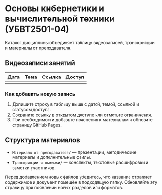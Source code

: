 # Основы кибернетики и вычислительной техники (УБВТ2501-04)

Каталог дисциплины объединяет таблицу видеозаписей, транскрипции и материалы от преподавателя.

## Видеозаписи занятий

| Дата | Тема | Ссылка | Доступ |
|------|------|--------|--------|
|      |      |        |        |

### Как добавить новую запись

1. Допишите строку в таблицу выше с датой, темой, ссылкой и статусом доступа.
2. Сохраните ссылку в открытом доступе или отметьте ограничения.
3. При необходимости добавьте пояснения к материалам и обновите страницу GitHub Pages.

## Структура материалов

- `Материалы от преподавателя/` — презентации, методические материалы и дополнительные файлы.
- `Транскрипции и выжимки/` — конспекты, текстовые расшифровки и заметки участников.

Перед добавлением новых файлов убедитесь, что название отражает содержимое и документ помещён в подходящую папку. Обновляйте эту страницу при появлении новых разделов или форматов.
